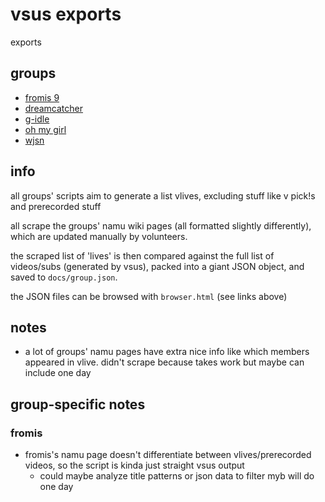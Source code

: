 # vsus exports
exports

## groups
- [fromis 9](https://hywn.github.io/vsus/browser?jurl=fromis.json)
- [dreamcatcher](https://hywn.github.io/vsus/browser?jurl=dc.json)
- [g-idle](https://hywn.github.io/vsus/browser?jurl=idle.json)
- [oh my girl](https://hywn.github.io/vsus/browser?jurl=omg.json)
- [wjsn](https://hywn.github.io/vsus/browser?jurl=wjsn.json)

## info
all groups' scripts aim to generate a list vlives, excluding stuff like v pick!s and prerecorded stuff

all scrape the groups' namu wiki pages (all formatted slightly differently), which are updated manually by volunteers.

the scraped list of 'lives' is then compared against the full list of videos/subs (generated by vsus), packed into a giant JSON object, and saved to `docs/group.json`.

the JSON files can be browsed with `browser.html` (see links above)

## notes
- a lot of groups' namu pages have extra nice info like which members appeared in vlive. didn't scrape because takes work but maybe can include one day

## group-specific notes

### fromis
- fromis's namu page doesn't differentiate between vlives/prerecorded videos, so the script is kinda just straight vsus output
	- could maybe analyze title patterns or json data to filter myb will do one day